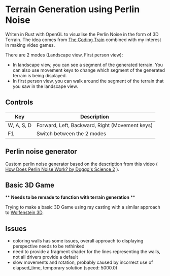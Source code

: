 # Terrain Generation using Perlin Noise

Writen in Rust with OpenGL to visualise the Perlin Noise in the form of 3D Terrain. The idea comes from [The Coding Train](https://www.youtube.com/watch?v=IKB1hWWedMk) combined with my interest in making video games.

There are 2 modes (Landscape view, First person view):
- In landscape view, you can see a segment of the generated terrain. You can also use movement keys to change which segment of the generated terrain is being displayed.
- In first person view, you can walk around the segment of the terrain that you saw in the landscape view.

## Controls
| Key | Description |
|---|---|
| W, A, S, D | Forward, Left, Backward, Right (Movement keys) |
| F1 | Switch between the 2 modes |

## Perlin noise generator
Custom perlin noise generator based on the description from this video ( [How Does Perlin Noise Work? by Doggo's Science 2](https://www.youtube.com/watch?v=9B89kwHvTN4) ).

## Basic 3D Game
** **Needs to be remade to function with terrain generation** **

Trying to make a basic 3D Game using ray casting with a similar approach to [Wolfenstein 3D](https://en.wikipedia.org/wiki/Wolfenstein_3D).

## Issues
- coloring walls has some issues, overall approach to displaying perspective needs to be rethinked
- need to provide a fragment shader for the lines representing the walls, not all drivers provide a default
- slow movements and rotation, probably caused by incorrect use of elapsed_time, temporary solution (speed: 5000.0)
